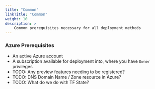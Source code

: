 ```yaml
---
title: "Common"
linkTitle: "Common"
weight: 10
description: >
    Common prerequisites necessary for all deployment methods
---
```


### Azure Prerequisites

* An active Azure account
* A subscription available for deployment into, where you have `Owner` privileges
* TODO: Any preview features needing to be registered?
* TODO: DNS Domain Name / Zone resource in Azure?
* TODO: What do we do with TF State?
